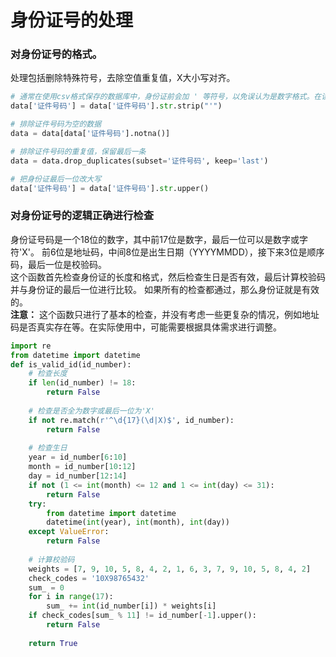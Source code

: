 # 身份证号的处理
### 对身份证号的格式。  
处理包括删除特殊符号，去除空值重复值，X大小写对齐。
```python
# 通常在使用csv格式保存的数据库中，身份证前会加 ' 等符号，以免误认为是数字格式。在读取身份证号可以先删除这类符号。
data['证件号码'] = data['证件号码'].str.strip("'")  

# 排除证件号码为空的数据
data = data[data['证件号码'].notna()]  

# 排除证件号码的重复值，保留最后一条
data = data.drop_duplicates(subset='证件号码', keep='last')  

# 把身份证最后一位改大写
data['证件号码'] = data['证件号码'].str.upper()  
```
### 对身份证号的逻辑正确进行检查
身份证号码是一个18位的数字，其中前17位是数字，最后一位可以是数字或字符'X'。
前6位是地址码，中间8位是出生日期（YYYYMMDD），接下来3位是顺序码，最后一位是校验码。  
这个函数首先检查身份证的长度和格式，然后检查生日是否有效，最后计算校验码并与身份证的最后一位进行比较。
如果所有的检查都通过，那么身份证就是有效的。  
**注意：** 这个函数只进行了基本的检查，并没有考虑一些更复杂的情况，例如地址码是否真实存在等。在实际使用中，可能需要根据具体需求进行调整。
```python
import re
from datetime import datetime
def is_valid_id(id_number):  
    # 检查长度  
    if len(id_number) != 18:  
        return False  
  
    # 检查是否全为数字或最后一位为'X'  
    if not re.match(r'^\d{17}(\d|X)$', id_number):  
        return False  
  
    # 检查生日  
    year = id_number[6:10]  
    month = id_number[10:12]  
    day = id_number[12:14]  
    if not (1 <= int(month) <= 12 and 1 <= int(day) <= 31):  
        return False  
    try:  
        from datetime import datetime  
        datetime(int(year), int(month), int(day))  
    except ValueError:  
        return False  
  
    # 计算校验码  
    weights = [7, 9, 10, 5, 8, 4, 2, 1, 6, 3, 7, 9, 10, 5, 8, 4, 2]  
    check_codes = '10X98765432'  
    sum_ = 0  
    for i in range(17):  
        sum_ += int(id_number[i]) * weights[i]  
    if check_codes[sum_ % 11] != id_number[-1].upper():  
        return False  
  
    return True 
```
